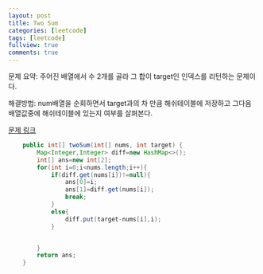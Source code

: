 ```yaml
---
layout: post
title: Two Sum
categories: [leetcode]
tags: [leetcode]
fullview: true
comments: true
---
```



문제 요약: 주어진 배열에서 수 2개를 골라 그 합이 target인 인덱스를 리턴하는 문제이다.<br>

해결방법: num배열을 순회하면서 target과의 차 만큼 해쉬테이블에 저장하고 그다음 배열값중에 해쉬테이블에 있는지 여부를 살펴본다.<br>

<a class="btn btn-default" href="https://leetcode.com/problems/two-sum/?envType=study-plan-v2&envId=top-interview-150"> 문제 링크

```java
    public int[] twoSum(int[] nums, int target) {
        Map<Integer,Integer> diff=new HashMap<>();
        int[] ans=new int[2];
        for(int i=0;i<nums.length;i++){
            if(diff.get(nums[i])!=null){
                ans[0]=i;
                ans[1]=diff.get(nums[i]);
                break;
            }
            else{
                diff.put(target-nums[i],i);
            }


        }
        return ans;
    }
```